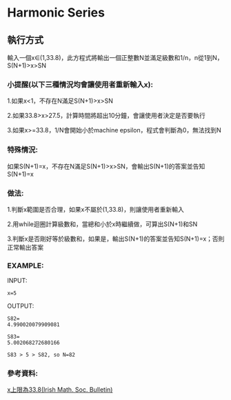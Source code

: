 # Harmonic Series

## 執行方式

輸入一個x∈(1,33.8)，此方程式將輸出一個正整數N並滿足級數和1/n，n從1到N，S(N+1)>x>SN

### 小提醒(以下三種情況均會讓使用者重新輸入x):

1.如果x<1，不存在N滿足S(N+1)>x>SN

2.如果33.8>x>27.5，計算時間將超出10分鐘，會讓使用者決定是否要執行

3.如果x>=33.8，1/N會開始小於machine epsilon，程式會判斷為0，無法找到N

### 特殊情況:

如果S(N+1)=x，不存在N滿足S(N+1)>x>SN，會輸出S(N+1)的答案並告知S(N+1)=x

### 做法:

1.判斷x範圍是否合理，如果x不屬於(1,33.8)，則讓使用者重新輸入

2.用while迴圈計算級數和，當總和小於x時繼續做，可算出S(N+1)和SN

3.判斷x是否剛好等於級數和，如果是，輸出S(N+1)的答案並告知S(N+1)=x；否則正常輸出答案

### EXAMPLE:

INPUT:

    x=5
   
OUTPUT:

    S82=
    4.990020079909081

    S83=
    5.002068272680166

    S83 > 5 > S82, so N=82

### 參考資料:

[x上限為33.8(Irish Math. Soc. Bulletin)](https://core.ac.uk/download/pdf/297018835.pdf)
